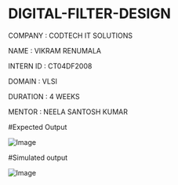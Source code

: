 # DIGITAL-FILTER-DESIGN 

COMPANY : CODTECH IT SOLUTIONS 

NAME : VIKRAM RENUMALA 

INTERN ID : CT04DF2008

DOMAIN : VLSI

DURATION : 4 WEEKS 

MENTOR : NEELA SANTOSH KUMAR



#Expected Output 

![Image](https://github.com/user-attachments/assets/3dc957d7-4bb5-4677-a89c-e6e35c81a40e)


#Simulated output 

![Image](https://github.com/user-attachments/assets/91a40b08-8159-4f74-a179-70907d3e594f)
